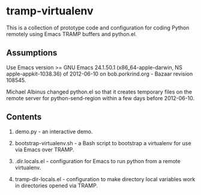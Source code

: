 # tramp-virtualenv

This is a collection of prototype code and configuration for coding
Python remotely using Emacs TRAMP buffers and python.el.

## Assumptions

Use Emacs version >= GNU Emacs 24.1.50.1 (x86_64-apple-darwin, NS
apple-appkit-1038.36) of 2012-06-10 on bob.porkrind.org - Bazaar
revision 108545.

Michael Albinus changed python.el so that it creates temporary files on
the remote server for python-send-region within a few days before
2012-06-10.

## Contents

1. demo.py - an interactive demo.

1. bootstrap-virtualenv.sh - a Bash script to bootstrap a virtualenv for
   use via Emacs over TRAMP.

1. .dir.locals.el - configuration for Emacs to run python from a remote
   virtualenv.

1. tramp-dir-locals.el - configuration to make directory local variables
   work in directories opened via TRAMP.
